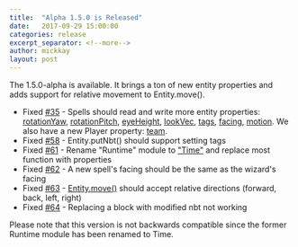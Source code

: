 ```yaml
---
title:  "Alpha 1.5.0 is Released"
date:   2017-09-29 15:00:00
categories: release
excerpt_separator: <!--more-->
author: mickkay
layout: post
---
```

The 1.5.0-alpha is available. It brings a ton of new entity properties and adds
support for relative movement to Entity.move().
<!--more-->

* Fixed [#35](https://github.com/wizards-of-lua/wizards-of-lua/issues/35) - Spells should read and write more entity properties: [rotationYaw](/versions/current/modules/Entity/#rotationYaw), [rotationPitch](/versions/current/modules/Entity/#rotationPitch), [eyeHeight](/versions/current/modules/Entity/#eyeHeight), [lookVec](/versions/current/modules/Entity/#lookVec), [tags](/versions/current/modules/Entity/#tags), [facing](/versions/current/modules/Entity/#facing),  [motion](/versions/current/modules/Entity/#motion). We also have a new Player property: [team](/versions/current/modules/Player/#team).
* Fixed [#58](https://github.com/wizards-of-lua/wizards-of-lua/issues/58) - Entity.putNbt() should support setting tags
* Fixed [#61](https://github.com/wizards-of-lua/wizards-of-lua/issues/61) - Rename "Runtime" module to ["Time"](/versions/current/modules/Time) and replace most function with properties
* Fixed [#62](https://github.com/wizards-of-lua/wizards-of-lua/issues/62) - A new spell's facing should be the same as the wizard's facing
* Fixed [#63](https://github.com/wizards-of-lua/wizards-of-lua/issues/63) - [Entity.move()](/versions/current/modules/Entity/#move) should accept relative directions (forward, back, left, right)
* Fixed [#64](https://github.com/wizards-of-lua/wizards-of-lua/issues/64) - Replacing a block with modified nbt not working

Please note that this version is not backwards compatible since the former Runtime module has been renamed to Time.
